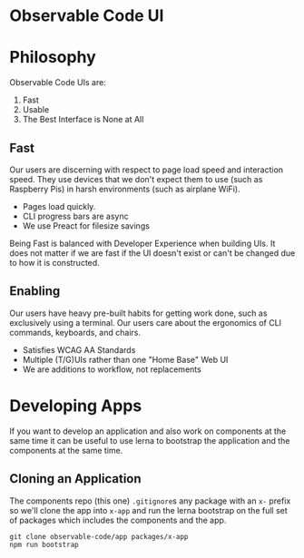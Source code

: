 # Observable Code UI

# Philosophy

Observable Code UIs are:

1. Fast
2. Usable
3. The Best Interface is None at All

## Fast

Our users are discerning with respect to page load speed and
interaction speed. They use devices that we don't expect them to use
(such as Raspberry Pis) in harsh environments (such as airplane
WiFi).

* Pages load quickly.
* CLI progress bars are async
* We use Preact for filesize savings

Being Fast is balanced with Developer Experience when building UIs. It
does not matter if we are fast if the UI doesn't exist or can't be
changed due to how it is constructed.

## Enabling

Our users have heavy pre-built habits for getting work done, such as
exclusively using a terminal. Our users care about the ergonomics of
CLI commands, keyboards, and chairs.

* Satisfies WCAG AA Standards
* Multiple (T/G)UIs rather than one "Home Base" Web UI
* We are additions to workflow, not replacements

# Developing Apps

If you want to develop an application and also work on components at
the same time it can be useful to use lerna to bootstrap the
application and the components at the same time.

## Cloning an Application

The components repo (this one) `.gitignore`s any package with an `x-`
prefix so we'll clone the app into `x-app` and run the lerna bootstrap
on the full set of packages which includes the components and the
app.

```
git clone observable-code/app packages/x-app
npm run bootstrap
```
